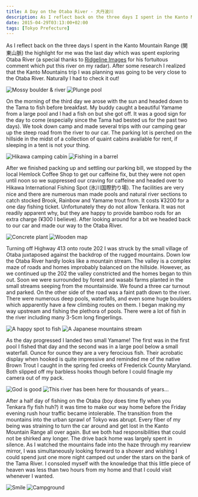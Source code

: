 ```yaml
---
title: A Day on the Otaba River - 大丹波川
description: As I reflect back on the three days I spent in the Kanto Mountain Range (関東山脈) the highlight for me was the last day which was spent exploring Otaba River...
date: 2015-04-29T03:13:00+02:00
tags: [Tokyo Prefecture]
---
```

<div class="text-lg mt-2">
<p class="mb-2">As I reflect back on the three days I spent in the Kanto Mountain Range (関東山脈) the highlight for me was the last day which was spent exploring Otaba River (a special thanks to <a href="https://ridgelineimages.com" target="_blank" rel="noopener noreferrer" class="text-red-500 hover:bg-red-500 hover:text-white">Ridgeline Images</a> for his fortuitous comment which put this river on my radar). After some research I realized that the Kanto Mountains trip I was planning was going to be very close to the Otaba River. Naturally I had to check it out!</p>

<img class="w-8/12 rounded-lg shadow-lg mx-auto mb-2" src="https://fallfish-tenkara-images.s3-us-west-1.amazonaws.com/FfT+-+Otaba/Boulder_Otabagawa_Otaba-River_Otaba_Japan_Tenkara_Keiryu.JPG" alt="Mossy boulder & river" />

<img class="w-8/12 rounded-lg shadow-lg mx-auto" src="https://fallfish-tenkara-images.s3-us-west-1.amazonaws.com/FfT+-+Otaba/Featured_Otabagawa_Otaba-River_Otaba_Japan_Tenkara.JPG" alt="Plunge pool" />

<p class="mt-2 mb-2">On the morning of the third day we arose with the sun and headed down to the Tama to fish before breakfast. My buddy caught a beautiful Yamame from a large pool and I had a fish on but she got off. It was a good sign for the day to come (especially since the Tama had bested us for the past two days). We took down camp and made several trips with our camping gear up the steep road from the river to our car. The parking lot is perched on the hillside in the midst of a collection of quaint cabins available for rent, if sleeping in a tent is not your thing.</p>

<img class="w-8/12 rounded-lg shadow-lg mx-auto mb-2" src="https://fallfish-tenkara-images.s3-us-west-1.amazonaws.com/FfT+-+Otaba/Hikawa-Cabin_Camping_Tama-River.JPG" alt="Hikawa camping cabin" />

<img class="w-8/12 rounded-lg shadow-lg mx-auto" src="https://fallfish-tenkara-images.s3-us-west-1.amazonaws.com/FfT+-+Otaba/Hikawa-Interanation-Fishing-Spot_Okutama_Japan.JPG" alt="Fishing in a barrel" />

<p class="mb-2 mt-2">After we finished packing up and settling our parking bill, we stopped by the local Hemlock Coffee Shop to get our caffeine fix, but they were not open until noon so we suppressed our craving for caffeine and headed over to Hikawa International Fishing Spot (氷川国際釣り場). The facilities are very nice and there are numerous man made pools and natural river sections to catch stocked Brook, Rainbow and Yamame trout from. It costs ¥3200 for a one day fishing ticket. Unfortunately they do not allow Tenkara. It was not readily apparent why, but they are happy to provide bamboo rods for an extra charge (¥300 I believe). After looking around for a bit we headed back to our car and made our way to the Otaba River.</p>

<img class="w-8/12 rounded-lg shadow-lg mx-auto mb-2" src="https://fallfish-tenkara-images.s3-us-west-1.amazonaws.com/FfT+-+Otaba/Hikawa-Interanation-Fishing-Spot_Okutama_Japan_Concrete-Plant.JPG" alt="Concrete plant" />

<img class="w-8/12 rounded-lg shadow-lg mx-auto" src="https://fallfish-tenkara-images.s3-us-west-1.amazonaws.com/FfT+-+Otaba/Hikawa-Interanation-Fishing-Spot_Okutama_Japan_Map.JPG" alt="Wooden map" />

<p class="mt-2 mb-2">Turning off Highway 413 onto route 202 I was struck by the small village of Otaba juxtaposed against the backdrop of the rugged mountains. Down low the Otaba River hardly looks like a mountain stream. The valley is a complex maze of roads and homes improbably balanced on the hillside. However, as we continued up the 202 the valley constricted and the homes began to thin out. Soon we were surrounded by forest and wasabi farms planted in the small streams seeping from the mountainside. We found a three car turnout and parked. On the other side of the road was a faint path down to the river. There were numerous deep pools, waterfalls, and even some huge boulders which apparently have a few climbing routes on them. I began making my way upstream and fishing the plethora of pools. There were a lot of fish in the river including many 3-5cm long fingerlings.</p>

<img class="w-8/12 rounded-lg shadow-lg mx-auto mb-2" src="https://fallfish-tenkara-images.s3-us-west-1.amazonaws.com/FfT+-+Otaba/Otabagawa_Otaba-River_Otaba_Japan_Tenkara.JPG" alt="A happy spot to fish" />

<img class="w-8/12 rounded-lg shadow-lg mx-auto" src="https://fallfish-tenkara-images.s3-us-west-1.amazonaws.com/FfT+-+Otaba/Otabagawa_Otaba-River_Otaba_Japan_Tenkara_Keiryu.JPG" alt="A Japanese mountains stream" />

<p class="mt-2 mb-2">As the day progressed I landed two small Yamame! The first was in the first pool I fished that day and the second was in a large pool below a small waterfall. Ounce for ounce they are a very ferocious fish. Their acrobatic display when hooked is quite impressive and reminded me of the native Brown Trout I caught in the spring fed creeks of Frederick County Maryland. Both slipped off my barbless hooks though before I could finagle my camera out of my pack.</p>

<img class="w-8/12 rounded-lg shadow-lg mx-auto mb-2" src="https://fallfish-tenkara-images.s3-us-west-1.amazonaws.com/FfT+-+Otaba/Otabagawa_Otaba-River_Otaba_Japan_Tenkara_Keiryu_Yamame.JPG" alt="God is good" />

<img class="w-8/12 rounded-lg shadow-lg mx-auto" src="https://fallfish-tenkara-images.s3-us-west-1.amazonaws.com/FfT+-+Otaba/Otabagawa_Otaba-River_Otaba_Japan_Tenkara_Keiryu_Yamame_Creek.JPG" alt="This river has been here for thousands of years..." />

<p class="mt-2">After a half day of fishing on the Otaba (boy does time fly when you Tenkara fly fish huh?) it was time to make our way home before the Friday evening rush hour traffic became intolerable. The transition from the mountains into the urban sprawl of Tokyo was abrupt. Every fiber of my being was straining to turn the car around and get lost in the Kanto Mountain Range all over again. But we both had responsibilities that could not be shirked any longer. The drive back home was largely spent in silence. As I watched the mountains fade into the haze through my rearview mirror, I was simultaneously looking forward to a shower and wishing I could spend just one more night camped out under the stars on the bank of the Tama River. I consoled myself with the knowledge that this little piece of heaven was less than two hours from my home and that I could visit whenever I wanted.</p>

<img class="w-8/12 rounded-lg shadow-lg mx-auto mb-2" src="https://fallfish-tenkara-images.s3-us-west-1.amazonaws.com/FfT+-+Otaba/Otabagawa_Otaba-River_Otaba_Japan_Tenkara_Yamame.JPG" alt="Smile" />

<img class="w-8/12 rounded-lg shadow-lg mx-auto" src="https://fallfish-tenkara-images.s3-us-west-1.amazonaws.com/FfT+-+Otaba/Tama-River_Cabin_Hikawa-Campground.JPG" alt="Campground" />
</div>